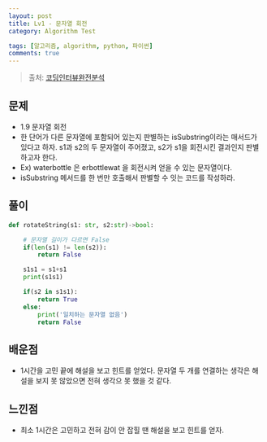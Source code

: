 ```yaml
---
layout: post
title: Lv1 - 문자열 회전
category: Algorithm Test

tags: [알고리즘, algorithm, python, 파이썬]
comments: true
---
```

> 출처: [코딩인터뷰완전분석](http://www.kyobobook.co.kr/product/detailViewKor.laf?mallGb=KOR&ejkGb=KOR&barcode=9788966263080&orderClick=JAj)

## 문제
- 1.9 문자열 회전
- 한 단어가 다른 문자열에 포함되어 있는지 판별하는 isSubstring이라는 매서드가 있다고 하자.
s1과 s2의 두 문자열이 주어졌고, s2가 s1을 회전시킨 결과인지 판별하고자 한다.
- Ex) waterbottle 은 erbottlewat 을 회전시켜 얻을 수 있는 문자열이다.
- isSubstring 메서드를 한 번만 호출해서 판별할 수 잇는 코드를 작성하라.


## 풀이
```python
def rotateString(s1: str, s2:str)->bool:

    # 문자열 길이가 다르면 False
    if(len(s1) != len(s2)):
        return False

    s1s1 = s1+s1
    print(s1s1)

    if(s2 in s1s1):
        return True
    else:
        print('일치하는 문자열 없음')
        return False
```

## 배운점
- 1시간을 고민 끝에 해설을 보고 힌트를 얻었다. 문자열 두 개를 연결하는 생각은 해설을 보지 못 않았으면 전혀 생각으 못 했을 것 같다.


## 느낀점
- 최소 1시간은 고민하고 전혀 감이 안 잡힐 땐 해설을 보고 힌트를 얻자.